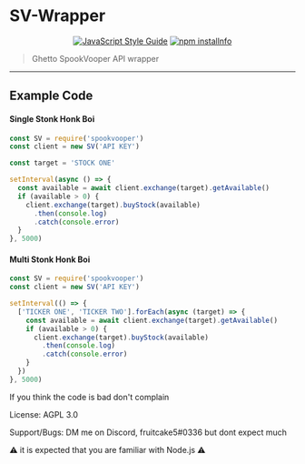 # SV-Wrapper

<p align="center">
    <a href="https://github.com/standard/standard"><img src="https://cdn.rawgit.com/standard/standard/master/badge.svg" alt="JavaScript Style Guide" /></a>
    <a href="https://nodei.co/npm/spookvooper/"><img src="https://nodei.co/npm/spookvooper.png?downloads=true&stars=true" alt="npm installnfo" /></a>
</p>

> Ghetto SpookVooper API wrapper
---

## Example Code

#### Single Stonk Honk Boi
```js
const SV = require('spookvooper')
const client = new SV('API KEY')

const target = 'STOCK ONE'

setInterval(async () => {
  const available = await client.exchange(target).getAvailable()
  if (available > 0) {
    client.exchange(target).buyStock(available)
      .then(console.log)
      .catch(console.error)
  }
}, 5000)
```

#### Multi Stonk Honk Boi
```js
const SV = require('spookvooper')
const client = new SV('API KEY')

setInterval(() => {
  ['TICKER ONE', 'TICKER TWO'].forEach(async (target) => {
    const available = await client.exchange(target).getAvailable()
    if (available > 0) {
      client.exchange(target).buyStock(available)
        .then(console.log)
        .catch(console.error)
    }
  })
}, 5000)
```

If you think the code is bad don't complain

License: AGPL 3.0

Support/Bugs: DM me on Discord, fruitcake5#0336 but dont expect much

⚠️ it is expected that you are familiar with Node.js ⚠️
